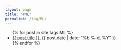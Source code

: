 ```yaml
---
layout: page
title: "#ML"
permalink: /tag/ML/
---
```



<ul>
  {% for post in site.tags.ML %}
  <li>
    <a href="{{ post.url }}">{{ post.title }},</a>
    <span class="date">{{ post.date | date: "%b %-d, %Y" }}</span>
  </li>
  {% endfor %}
</ul>